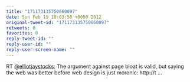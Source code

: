 ```yaml
---
title: "171173135750660097"
date: Sun Feb 19 10:03:50 +0000 2012
original-tweet-id: "171173135750660097"
retweets: 0
favorites: 0
reply-tweet-id: ""
reply-user-id: ""
reply-user-screen-name: ""
---
```

RT <a href="https://twitter.com/elliotjaystocks">@elliotjaystocks</a>: The argument against page bloat is valid, but saying the web was better before web design is just moronic: http://t ...
